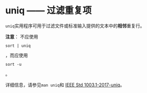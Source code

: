 # uniq —— 过滤重复项

`uniq`实用程序可用于过滤文件或标准输入提供的文本中的**相邻**重复行。

<div class="alert alert-note">
<b>注意</b>： 不应使用<code><pre>sort | uniq</pre></code>，而应使用<code><pre>sort -u</pre></code>。
</div>

详细信息，请参见`man uniq`和 [IEEE Std 1003.1-2017-uniq](https://pubs.opengroup.org/onlinepubs/9699919799/utilities/uniq.html)。
